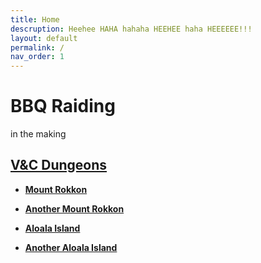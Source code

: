 ```yaml
---
title: Home
descruption: Heehee HAHA hahaha HEEHEE haha HEEEEEE!!!
layout: default
permalink: /
nav_order: 1
---
```

# BBQ Raiding
in the making

## [V&C Dungeons](./v&c/)
- [**Mount Rokkon**](./v&c/amr/)
- [**Another Mount Rokkon**](./v&c/amr/)

- [**Aloala Island**](./v&c/aai/)
- [**Another Aloala Island**](./v&c/aai/)
